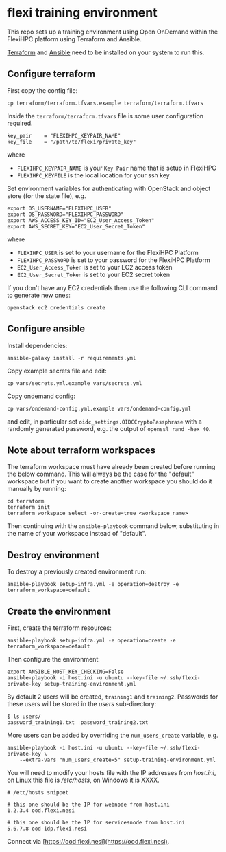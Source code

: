 # flexi training environment

This repo sets up a training environment using Open OnDemand within the FlexiHPC platform using Terraform and Ansible.

[Terraform](https://developer.hashicorp.com/terraform/tutorials/aws-get-started/install-cli) and
[Ansible](https://www.ansible.com/) need to be installed on your system to run this.

## Configure terraform

First copy the config file:

```
cp terraform/terraform.tfvars.example terraform/terraform.tfvars
```

Inside the `terraform/terraform.tfvars` file is some user configuration required.

```
key_pair    = "FLEXIHPC_KEYPAIR_NAME"
key_file    = "/path/to/flexi/private_key"
```

where

- `FLEXIHPC_KEYPAIR_NAME` is your `Key Pair` name that is setup in FlexiHPC
- `FLEXIHPC_KEYFILE` is the local location for your ssh key

Set environment variables for authenticating with OpenStack and object store (for the state file), e.g.

```
export OS_USERNAME="FLEXIHPC_USER"
export OS_PASSWORD="FLEXIHPC_PASSWORD"
export AWS_ACCESS_KEY_ID="EC2_User_Access_Token"
export AWS_SECRET_KEY="EC2_User_Secret_Token"
```

where

- `FLEXIHPC_USER` is set to your username for the FlexiHPC Platform
- `FLEXIHPC_PASSWORD` is set to your password for the FlexiHPC Platform
- `EC2_User_Access_Token` is set to your EC2 access token
- `EC2_User_Secret_Token` is set to your EC2 secret token

If you don't have any EC2 credentials then use the following CLI command to generate new ones:

```
openstack ec2 credentials create
```

## Configure ansible

Install dependencies:

```
ansible-galaxy install -r requirements.yml
```

Copy example secrets file and edit:

```
cp vars/secrets.yml.example vars/secrets.yml
```

Copy ondemand config:

```
cp vars/ondemand-config.yml.example vars/ondemand-config.yml
```

and edit, in particular set `oidc_settings.OIDCCryptoPassphrase` with a randomly
generated password, e.g. the output of `openssl rand -hex 40`.

## Note about terraform workspaces

The terraform workspace must have already been created before running the below command.
This will always be the case for the "default" workspace but if you want to create another
workspace you should do it manually by running:

```
cd terraform
terraform init
terraform workspace select -or-create=true <workspace_name>
```

Then continuing with the `ansible-playbook` command below, substituting in the name
of your workspace instead of "default".

## Destroy environment

To destroy a previously created environment run:

```
ansible-playbook setup-infra.yml -e operation=destroy -e terraform_workspace=default
```

## Create the environment

First, create the terraform resources:

```
ansible-playbook setup-infra.yml -e operation=create -e terraform_workspace=default
```

Then configure the environment:

```
export ANSIBLE_HOST_KEY_CHECKING=False
ansible-playbook -i host.ini -u ubuntu --key-file ~/.ssh/flexi-private-key setup-training-environment.yml
```

By default 2 users will be created, `training1` and `training2`. Passwords for these users will be
stored in the *users* sub-directory:

```
$ ls users/
password_training1.txt  password_training2.txt
```

More users can be added by overriding the `num_users_create` variable, e.g.

```
ansible-playbook -i host.ini -u ubuntu --key-file ~/.ssh/flexi-private-key \
    --extra-vars "num_users_create=5" setup-training-environment.yml
```

You will need to modify your hosts file with the IP addresses from *host.ini*, on Linux this file is
*/etc/hosts*, on Windows it is XXXX.

```
# /etc/hosts snippet

# this one should be the IP for webnode from host.ini
1.2.3.4 ood.flexi.nesi

# this one should be the IP for servicesnode from host.ini
5.6.7.8 ood-idp.flexi.nesi
```

Connect via [https://ood.flexi.nesi](https://ood.flexi.nesi).
